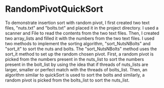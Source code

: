 # RandomPivotQuickSort



To demonstrate insertion sort with random pivot, I first created two text files, "nuts.txt" and "bolts.txt" and placed it in the project directory. I used a scanner and File to read the contents from the two text files. Then, I created two array_lists and filled it with the numbers from the two text files. I used two methods to implement the sorting algorithm, "sort_NutsNBolts" and "sort_it" to sort the nuts and bolts. The "sort_NutsNBolts" method uses the sort_it method to set up the random chosen pivot. First, a random pivot is picked from the numbers present in the nuts_list to sort the numbers present in the bolt_list by using the idea that if threads of nuts_lists are larger, smaller or perfect match with the threads of bolts_list. Then, an algorithm similar to quickSort is used to sort the bolts and similarly, a random pivot is picked from the bolts_list to sort the nuts_list. 


